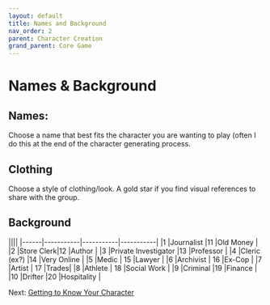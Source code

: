 ```yaml
---
layout: default
title: Names and Background
nav_order: 2
parent: Character Creation
grand_parent: Core Game
---
```

# Names & Background

## Names:
Choose a name that best fits the character you are wanting to play (often I do this at the end of the character generating process.

## Clothing
Choose a style of clothing/look. A gold star if you find visual references to share with the group.

## Background

||||
|------|-----------|-----------|-----------|
|1          |Journalist |11        |Old Money |
|2          |Store Clerk|12        |Author |
|3          |Private Investigator   |13        |Professor |
|4          |Cleric (ex?) |14        |Very Online    |
|5          |Medic  | 15        |Lawyer   |
|6          |Archivist |  16    |Ex-Cop |
|7          |Artist    | 17    |Trades|
|8          |Athlete   | 18    |Social Work  |
|9          |Criminal  |19    |Finance   |
|10         |Drifter   |20    |Hospitality    |

Next: [Getting to Know Your Character](https://goblinarchives.github.io/LiminalHorror/Liminal%20Horror%20System/Character%20Creation/Getting%20To%20Know%20Your%20Character/)
